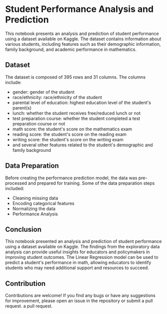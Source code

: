 # Student Performance Analysis and Prediction
This notebook presents an analysis and prediction of student performance using a dataset available on Kaggle. The dataset contains information about various students, including features such as their demographic information, family background, and academic performance in mathematics.

## Dataset
The dataset is composed of 395 rows and 31 columns. The columns include:

- gender: gender of the student
- race/ethnicity: race/ethnicity of the student
- parental level of education: highest education level of the student's parent(s)
- lunch: whether the student receives free/reduced lunch or not
- test preparation course: whether the student completed a test preparation course or not
- math score: the student's score on the mathematics exam
- reading score: the student's score on the reading exam
- writing score: the student's score on the writing exam
- and several other features related to the student's demographic and family background

## Data Preparation
Before creating the performance prediction model, the data was pre-processed and prepared for training. Some of the data preparation steps included:

- Cleaning missing data
- Encoding categorical features
- Normalizing the data
- Performance Analysis

## Conclusion
This notebook presented an analysis and prediction of student performance using a dataset available on Kaggle. The findings from the exploratory data analysis can provide useful insights for educators and policymakers in improving student outcomes. The Linear Regression model can be used to predict a student's performance in math, allowing educators to identify students who may need additional support and resources to succeed.

## Contribution
Contributions are welcome! If you find any bugs or have any suggestions for improvement, please open an issue in the repository or submit a pull request.
a pull request.

